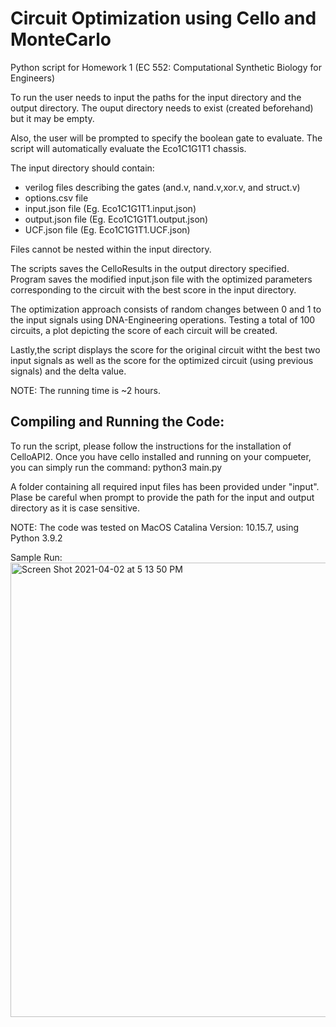# Circuit Optimization using Cello and MonteCarlo 
Python script for Homework 1 (EC 552: Computational Synthetic Biology for Engineers)

To run the user needs to input the paths for the input directory and the output directory.
The ouput directory needs to exist (created beforehand) but it may be empty.

Also, the user will be prompted to specify the boolean gate to evaluate. 
The script will automatically evaluate the Eco1C1G1T1 chassis.

The input directory should contain:

  - verilog files describing the gates (and.v, nand.v,xor.v, and struct.v)
  - options.csv file
  - input.json file (Eg. Eco1C1G1T1.input.json)
  - output.json file (Eg. Eco1C1G1T1.output.json)
  - UCF.json file  (Eg. Eco1C1G1T1.UCF.json)

Files cannot be nested within the input directory.
  
The scripts saves the CelloResults in the output directory specified.
Program saves the modified input.json file with the optimized parameters corresponding to the circuit with the best score in the input directory.

The optimization approach consists of random changes between 0 and 1 to the input signals using DNA-Engineering operations. Testing a total of 100 circuits, a plot depicting the score of each circuit will be created.

Lastly,the script displays the score for the original circuit witht the best two input signals as well as the score for the optimized circuit (using previous signals) and the delta value.

NOTE: The running time is ~2 hours.

## Compiling and Running the Code:

To run the script, please follow the instructions for the installation of CelloAPI2.
Once you have cello installed and running on your compueter, you can simply run the command:
  python3 main.py
  
A folder containing all required input files has been provided under "input".
Plase be careful when prompt to provide the path for the input and output directory as it is case sensitive.

NOTE: The code was tested on MacOS Catalina Version: 10.15.7, using Python 3.9.2

Sample Run:
<img width="727" alt="Screen Shot 2021-04-02 at 5 13 50 PM" src="https://user-images.githubusercontent.com/57968955/113454735-e3427580-93d6-11eb-8521-f33dfcfd1f56.png">

